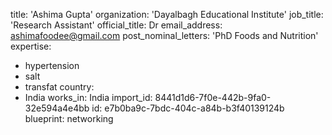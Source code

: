 title: 'Ashima Gupta'
organization: 'Dayalbagh Educational Institute'
job_title: 'Research Assistant'
official_title: Dr
email_address: ashimafoodee@gmail.com
post_nominal_letters: 'PhD Foods and Nutrition'
expertise:
  - hypertension
  - salt
  - transfat
country:
  - India
works_in: India
import_id: 8441d1d6-7f0e-442b-9fa0-32e594a4e4bb
id: e7b0ba9c-7bdc-404c-a84b-b3f40139124b
blueprint: networking
